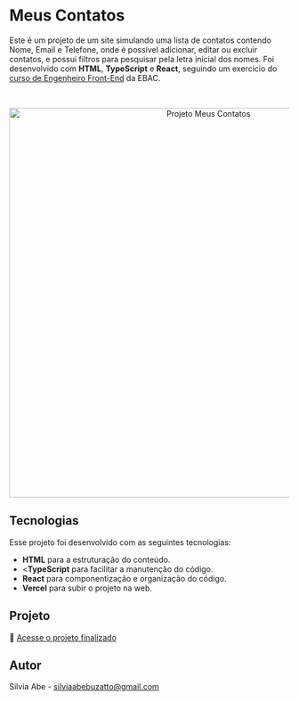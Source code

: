 # Meus Contatos
  Este é um projeto de um site simulando uma lista de contatos contendo Nome, Email e Telefone, onde é possível adicionar, editar ou excluir contatos, e possui filtros para pesquisar pela letra inicial dos nomes.
  Foi desenvolvido com <b>HTML</b>, <b>TypeScript</b> e <b>React</b>, seguindo um exercício do [curso de Engenheiro Front-End](https://ebaconline.com.br/front-end-profession) da EBAC.

<br>

<p align="center">
  <img alt="Projeto Meus Contatos" src="https://github.com/user-attachments/assets/d741ada5-ad5b-4c18-821b-c2c151352e0b" width="700">
</p>

## Tecnologias

Esse projeto foi desenvolvido com as seguintes tecnologias:

- <b>HTML</b> para a estruturação do conteúdo.
- <<b>TypeScript</b> para facilitar a manutenção do código.
- <b>React</b> para componentização e organização do código.
- <b>Vercel</b> para subir o projeto na web.

## Projeto

🚀 [Acesse o projeto finalizado](https://meus-contatos-mauve.vercel.app/)

## Autor

Silvia Abe - silviaabebuzatto@gmail.com
